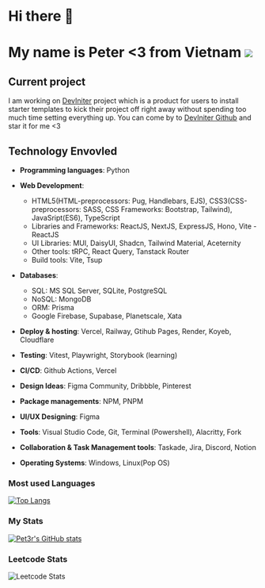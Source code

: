 # Hi there 👋 

# My name is Peter <3 from Vietnam ![](https://raw.githubusercontent.com/stevenrskelton/flag-icon/master/png/36/country-4x3/vn.png)

## Current project

I am working on [DevIniter](https://www.deviniter.site/) project which is a product for users to install starter templates to kick their project off right away without spending too much time setting everything up. You can come by to [DevIniter Github](https://github.com/Pet3r1512/DevIniter) and star it for me <3

## Technology Envovled
   - <strong>Programming languages</strong>: Python
 
   - <strong>Web Development</strong>: 
      - HTML5(HTML-preprocessors: Pug, Handlebars, EJS), CSS3(CSS-preprocessors: SASS, CSS Frameworks: Bootstrap, Tailwind), JavaSript(ES6), TypeScript
      - Libraries and Frameworks: ReactJS, NextJS, ExpressJS, Hono, Vite - ReactJS
      - UI Libraries: MUI, DaisyUI, Shadcn, Tailwind Material, Aceternity
      - Other tools: tRPC, React Query, Tanstack Router
      - Build tools: Vite, Tsup
   
   - <strong>Databases</strong>: 
      - SQL: MS SQL Server, SQLite, PostgreSQL
      - NoSQL: MongoDB
      - ORM: Prisma
      - Google Firebase, Supabase, Planetscale, Xata

   - <strong>Deploy & hosting</strong>: Vercel, Railway, Gtihub Pages, Render, Koyeb, Cloudflare

   - <strong>Testing</strong>: Vitest, Playwright, Storybook (learning)

   - <strong>CI/CD</strong>: Github Actions, Vercel

   - <strong>Design Ideas</strong>: Figma Community, Dribbble, Pinterest

   - <strong>Package managements</strong>: NPM, PNPM

   - <strong>UI/UX Designing</strong>: Figma

   - <strong>Tools</strong>: Visual Studio Code, Git, Terminal (Powershell), Alacritty, Fork

   - <strong>Collaboration & Task Management tools</strong>: Taskade, Jira, Discord, Notion

   - <strong>Operating Systems</strong>: Windows, Linux(Pop OS)

### Most used Languages
[![Top Langs](https://github-readme-stats.vercel.app/api/top-langs/?username=Pet3r1512&layout=compact)](https://github.com/anuraghazra/github-readme-stats)

### My Stats
[![Pet3r's GitHub stats](https://github-readme-stats.vercel.app/api?username=Pet3r1512&show=reviews,discussions_started,discussions_answered,prs_merged,prs_merged_percentage)](https://github.com/anuraghazra/github-readme-stats)

### Leetcode Stats
![Leetcode Stats](https://leetcard.jacoblin.cool/Pet3r1512?theme=nord&font=Viga)
